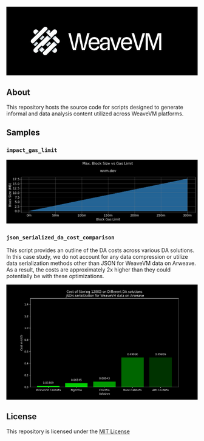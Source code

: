<p align="center">
  <a href="https://wvm.dev">
    <img src="https://raw.githubusercontent.com/weaveVM/.github/main/profile/bg.png">
  </a>
</p>

## About
This repository hosts the source code for scripts designed to generate informal and data analysis content utilized across WeaveVM platforms.

## Samples

### `impact_gas_limit`
![](./impact_block_gas_limit/impact_block_gas_limit.png)

### `json_serialized_da_cost_comparison`

This script provides an outline of the DA costs across various DA solutions. In this case study, we do not account for any data compression or utilize data serialization methods other than JSON for WeaveVM data on Arweave. As a result, the costs are approximately 2x higher than they could potentially be with these optimizations.

![](./json_serialized_da_cost_comparison/da_cost_comparison.png)

## License
This repository is licensed under the [MIT License](./LICENSE)